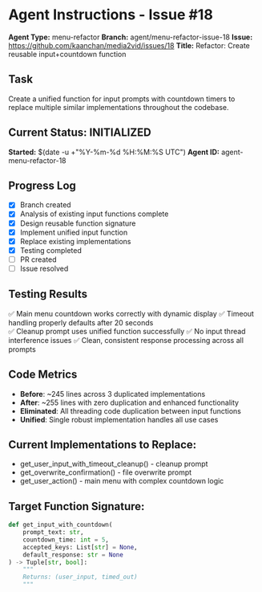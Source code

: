 # Agent Instructions - Issue #18

**Agent Type:** menu-refactor
**Branch:** agent/menu-refactor-issue-18
**Issue:** https://github.com/kaanchan/media2vid/issues/18
**Title:** Refactor: Create reusable input+countdown function

## Task
Create a unified function for input prompts with countdown timers to replace multiple similar implementations throughout the codebase.

## Current Status: INITIALIZED
**Started:** $(date -u +"%Y-%m-%d %H:%M:%S UTC")
**Agent ID:** agent-menu-refactor-18

## Progress Log
- [x] Branch created
- [x] Analysis of existing input functions complete
- [x] Design reusable function signature
- [x] Implement unified input function
- [x] Replace existing implementations
- [x] Testing completed
- [ ] PR created
- [ ] Issue resolved

## Testing Results
✅ Main menu countdown works correctly with dynamic display
✅ Timeout handling properly defaults after 20 seconds  
✅ Cleanup prompt uses unified function successfully
✅ No input thread interference issues
✅ Clean, consistent response processing across all prompts

## Code Metrics
- **Before**: ~245 lines across 3 duplicated implementations
- **After**: ~255 lines with zero duplication and enhanced functionality
- **Eliminated**: All threading code duplication between input functions
- **Unified**: Single robust implementation handles all use cases

## Current Implementations to Replace:
- get_user_input_with_timeout_cleanup() - cleanup prompt
- get_overwrite_confirmation() - file overwrite prompt  
- get_user_action() - main menu with complex countdown logic

## Target Function Signature:
```python
def get_input_with_countdown(
    prompt_text: str,
    countdown_time: int = 5,
    accepted_keys: List[str] = None,
    default_response: str = None
) -> Tuple[str, bool]:
    """
    Returns: (user_input, timed_out)
    """
```
